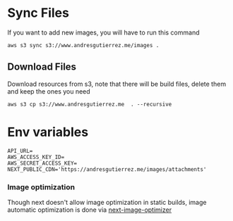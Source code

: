 # Sync Files
If you want to add new images, you will have to run this command
```
aws s3 sync s3://www.andresgutierrez.me/images .
```
## Download Files
Download resources from s3, note that there will be build files, delete them and keep the ones you need
```
aws s3 cp s3://www.andresgutierrez.me  . --recursive
```

# Env variables
```
API_URL=
AWS_ACCESS_KEY_ID=
AWS_SECRET_ACCESS_KEY=
NEXT_PUBLIC_CDN='https://andresgutierrez.me/images/attachments'
```
### Image optimization
Though next doesn't allow image optimization in static builds, image automatic optimization is done via [next-image-optimizer](next-image-optimizer`)

